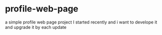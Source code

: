 # profile-web-page
a simple profile web page project I started recently and i want to develope it and upgrade it by each update
